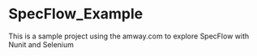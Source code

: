# SpecFlow_Example
This is a sample project using the amway.com to explore SpecFlow with Nunit and Selenium
